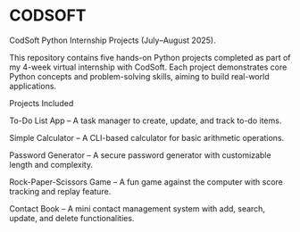 # CODSOFT
CodSoft Python Internship Projects (July–August 2025).


This repository contains five hands-on Python projects completed as part of my 4-week virtual internship with CodSoft. Each project demonstrates core Python concepts and problem-solving skills, aiming to build real-world applications.

Projects Included


To-Do List App – A task manager to create, update, and track to-do items.

Simple Calculator – A CLI-based calculator for basic arithmetic operations.

Password Generator – A secure password generator with customizable length and complexity.

Rock-Paper-Scissors Game – A fun game against the computer with score tracking and replay feature.

Contact Book – A mini contact management system with add, search, update, and delete functionalities.
